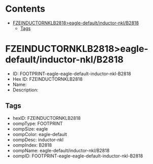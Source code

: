 



Contents
========

* [FZEINDUCTORNKLB2818>eagle-default/inductor-nkl/B2818](#fzeinductornklb2818eagle-defaultinductor-nklb2818)
	* [Tags](#tags)

# FZEINDUCTORNKLB2818>eagle-default/inductor-nkl/B2818

- ID: FOOTPRINT-eagle-eagle-default-inductor-nkl-B2818
- Hex ID: FZEINDUCTORNKLB2818
- Name: 
- Description: 

## Tags

- hexID: FZEINDUCTORNKLB2818
- oompType: FOOTPRINT
- oompSize: eagle
- oompColor: eagle-default
- oompDesc: inductor-nkl
- oompIndex: B2818
- oompName: eagle-default/inductor-nkl/B2818
- oompID: FOOTPRINT-eagle-eagle-default-inductor-nkl-B2818
